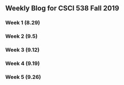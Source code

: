 ## Weekly Blog for CSCI 538 Fall 2019
### Week 1 (8.29)
### Week 2 (9.5)
### Week 3 (9.12)
### Week 4 (9.19)
### Week 5 (9.26)

